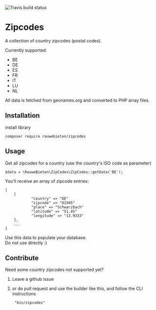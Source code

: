 ![Travis build status](https://travis-ci.org/rauwebieten/zipcodes.svg?branch=master)

# Zipcodes

A collection of country zipcodes (postal codes).

Currently supported:

- BE
- DE
- ES
- FR
- IT
- LU
- NL

All data is fetched from geonames.org and converted to PHP array files.

## Installation

install library

    composer require rauwebieten/zipcodes

## Usage

Get all zipcodes for a country (use the country's ISO code as parameter)

    $data = \RauweBieten\ZipCodes\ZipCodes::getData('BE');

You'll receive an array of zipcode entries:

    [
        [
                "country" => "DE"
                "zipcode" => "01945"
                "place" => "Schwarzbach"
                "latitude" => "51.45"
                "longitude" => "13.9333"
        ],
        ...
    ]

Use this data to populate your database.    
Do not use directly :)

## Contribute

Need some country zipcodes not supported yet? 

1. Leave a github issue 
   
1. or do pull request and use the builder like this, and follow the CLI instructions

        "bin/zipcodes"